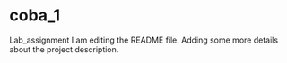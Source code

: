 # coba_1
Lab_assignment
I am editing the README file. Adding some more details about the project description.

